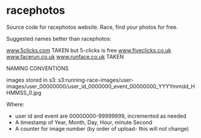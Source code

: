 # racephotos
Source code for racephotos website. Race, find your photos for free.

Suggested names better than racephotos:

www.5clicks.com TAKEN but 5-clicks is free
www.fiveclicks.co.uk
www.facerun.co.uk
www.runface.co.uk TAKEN


NAMING CONVENTIONS

images stored in s3:
s3:running-race-images/user-images/user_00000000/user_id_0000000_event_00000000_YYYYmmdd_HHMMSS_0.jpg


Where:
- user id and event are 00000000-99999999, incremented as needed
- A timestamp of Year, Month, Day, Hour, minute Second
- A counter for image number (by order of upload- this will not change)


